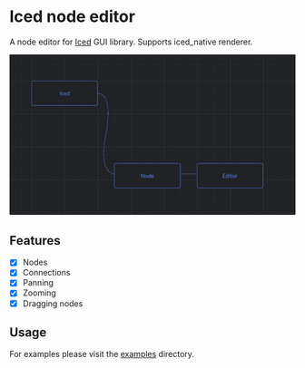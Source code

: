 # Iced node editor

A node editor for [Iced](https://github.com/iced-rs/iced) GUI library. Supports iced_native renderer.

![Example](./media/screenshot.PNG)

## Features

- [x] Nodes
- [x] Connections
- [x] Panning
- [x] Zooming
- [x] Dragging nodes

## Usage

For examples please visit the [examples](./examples) directory.